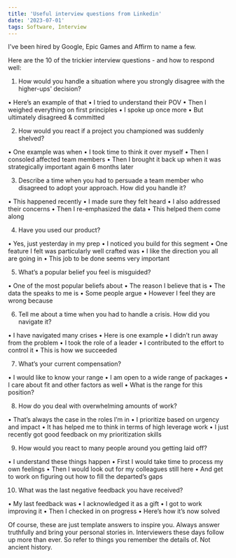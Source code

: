```yaml
---
title: 'Useful interview questions from Linkedin'
date: '2023-07-01'
tags: Software, Interview
---
```


I've been hired by Google, Epic Games and Affirm to name a few.

Here are the 10 of the trickier interview questions - and how to respond well:

1. How would you handle a situation where you strongly disagree with the higher-ups' decision?

• Here’s an example of that
• I tried to understand their POV
• Then I weighed everything on first principles
• I spoke up once more
• But ultimately disagreed & committed

2. How would you react if a project you championed was suddenly shelved?

• One example was when
• I took time to think it over myself
• Then I consoled affected team members
• Then I brought it back up when it was strategically important again 6 months later 

3. Describe a time when you had to persuade a team member who disagreed to adopt your approach. How did you handle it?

• This happened recently
• I made sure they felt heard
• I also addressed their concerns
• Then I re-emphasized the data
• This helped them come along

4. Have you used our product?

• Yes, just yesterday in my prep
• I noticed you build for this segment
• One feature I felt was particularly well crafted was
• I like the direction you all are going in
• This job to be done seems very important

5. What’s a popular belief you feel is misguided?

• One of the most popular beliefs about 
• The reason I believe that is
• The data the speaks to me is
• Some people argue
• However I feel they are wrong because

6. Tell me about a time when you had to handle a crisis. How did you navigate it?

• I have navigated many crises
• Here is one example
• I didn’t run away from the problem
• I took the role of a leader
• I contributed to the effort to control it
• This is how we succeeded

7. What’s your current compensation?

• I would like to know your range
• I am open to a wide range of packages
• I care about fit and other factors as well
• What is the range for this position?

8. How do you deal with overwhelming amounts of work?

• That’s always the case in the roles I’m in
• I prioritize based on urgency and impact
• It has helped me to think in terms of high leverage work
• I just recently got good feedback on my prioritization skills

9. How would you react to many people around you getting laid off?

• I understand these things happen
• First I would take time to process my own feelings
• Then I would look out for my colleagues still here 
• And get to work on figuring out how to fill the departed’s gaps

10. What was the last negative feedback you have received?

• My last feedback was
• I acknowledged it as a gift
• I got to work improving it
• Then I checked in on progress 
• Here’s how it’s now solved

Of course, these are just template answers to inspire you. Always answer truthfully and bring your personal stories in.
Interviewers these days follow up more than ever. So refer to things you remember the details of. Not ancient history.